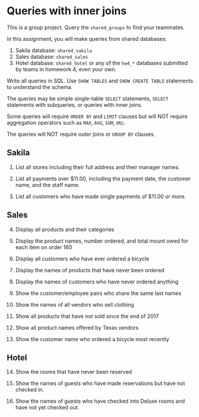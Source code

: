 # Queries with inner joins

This is a group project. Query the `shared_groups` to find your teammates.

In this assignment, you will make queries from shared databases:
1. Sakila database: `shared_sakila`
2. Sales database: `shared_sales`
3. Hotel database: `shared_hotel` or any of the `hw4_*` databases submitted by teams in homework 4, even your own.

Write all queries in SQL. Use `SHOW TABLES` and `SHOW CREATE TABLE` statements to understand the schema.

The queries may be simple single-table `SELECT` statements, `SELECT` statements with subqueries, or queries with inner joins.

Some queries will require `ORDER BY` and `LIMIT` clauses but will NOT  require aggregation operators such as `MAX`, `AVG`, `SUM`, etc.

The queries will NOT require outer joins or `GROUP BY` clauses.



## Sakila

1. List all stores including their full address and their manager names. 

2. List all payments over $11.00, including the payment date, the customer name, and the staff name. 

3. List all customers who have made single payments of $11.00 or more.

## Sales 

4. Display all products and their categories

5. Display the product names, number ordered, and total  mount owed for each item  on order 160

6. Display all customers who have ever ordered a bicycle 

7. Display the names of products that have never been ordered

8. Display the names of customers who have never ordered anything

9. Show the customer/employee pairs who share the same last names

10. Show the names of all  vendors who sell clothing

11. Show all products that have not sold since the end of 2017

12. Show all product names offered by Texas vendors

13. Show the customer name who ordered a bicycle most recently

## Hotel

14. Show the rooms that have never been reserved

15. Show the names of guests who have made reservations but have not checked in.

16. Show the names of guests who have checked into Deluxe rooms and have not yet checked out.


